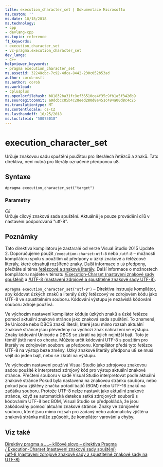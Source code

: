 ```yaml
---
title: execution_character_set | Dokumentace Microsoftu
ms.custom: ''
ms.date: 10/18/2018
ms.technology:
- cpp
- devlang-cpp
ms.topic: reference
f1_keywords:
- execution_character_set
- vc-pragma.execution_character_set
dev_langs:
- C++
helpviewer_keywords:
- pragma execution_character_set
ms.assetid: 32248cbc-7c92-4dca-8442-230c052b53ad
author: corob-msft
ms.author: corob
ms.workload:
- cplusplus
ms.openlocfilehash: b81832ba31fc8ef36510ce4f35c9fb1a5f3426b9
ms.sourcegitcommit: a9dcbcc85b4c28eed280d8e451c494a00d8c4c25
ms.translationtype: MT
ms.contentlocale: cs-CZ
ms.lasthandoff: 10/25/2018
ms.locfileid: "50075018"
---
```

# <a name="executioncharacterset"></a>execution_character_set

Určuje znakovou sadu spuštění použitou pro literálech řetězců a znaků. Tato direktiva, není nutná pro literály označené předponou u8.

## <a name="syntax"></a>Syntaxe

```
#pragma execution_character_set("target")
```

### <a name="parameters"></a>Parametry

*Cíl*<br/>
Určuje cílový znaková sada spuštění. Aktuálně je pouze provádění cílů v nastavení podporovaná "utf-8".

## <a name="remarks"></a>Poznámky

Tato direktiva kompilátoru je zastaralé od verze Visual Studio 2015 Update 2. Doporučujeme použít `/execution-charset:utf-8` nebo `/utf-8` – možnosti kompilátoru spolu s použitím `u8` předpony u úzký znakové a řetězcové literály, které obsahují rozšířené znaky. Další informace o `u8` předpony, přečtěte si téma [řetězcové a znakové literály](../cpp/string-and-character-literals-cpp.md). Další informace o možnostech kompilátoru najdete v tématu [/Execution-Charset (nastavení znakové sady spuštění)](../build/reference/execution-charset-set-execution-character-set.md) a [/UTF-8 (nastavení zdrojové a spustitelné znakové sady UTF-8)](../build/reference/utf-8-set-source-and-executable-character-sets-to-utf-8.md).

`#pragma execution_character_set("utf-8")` – Direktiva instruuje kompilátor, aby kódovat úzkých znaků a literály úzký řetězcový ve zdrojovém kódu jako UTF-8 ve spustitelném souboru. Kódování výstupu je nezávislá kódování souboru zdroje používá.

Ve výchozím nastavení kompilátor kóduje úzkých znaků a úzké řetězce pomocí aktuální znakové stránce jako znaková sada spuštění. To znamená, že Unicode nebo DBCS znaků literál, které jsou mimo rozsah aktuální znakové stránce jsou převedeny na výchozí znak nahrazení ve výstupu. Znaky kódování Unicode a DBCS se zkrátí na jejich nejnižší bajt. Toto je téměř jistě není co chcete. Můžete určit kódování UTF-8 s použitím pro literály ve zdrojovém souboru `u8` předponu. Kompilátor předá tyto řetězce UTF-8 na výstup beze změny. Úzký znakové literály předponu u8 se musí vejít do jeden bajt, nebo se zkrátí na výstupu.

Ve výchozím nastavení používá Visual Studio jako zdrojovou znakovou sadou použité k interpretaci zdrojový kód pro výstup aktuální znakové stránce. Přečtení souboru v sadě Visual Studio interpretovat podle aktuální znakové stránce Pokud byla nastavena na znakovou stránku souboru, nebo pokud jsou zjištěny značka pořadí bajtů (BOM) nebo UTF-16 znaků na začátku souboru. Protože UTF-8 nelze nastavit jako aktuální znakové stránce, když se automatická detekce setká zdrojových souborů s kódováním UTF-8 bez BOM, Visual Studio se předpokládá, že jsou zakódovány pomocí aktuální znakové stránce. Znaky ve zdrojovém souboru, které jsou mimo rozsah pro zadaný nebo automaticky zjištěna znaková stránka může způsobit, že kompilátor varování a chyby.

## <a name="see-also"></a>Viz také

[Direktivy pragma a \_ \_– klíčové slovo – direktiva Pragma](../preprocessor/pragma-directives-and-the-pragma-keyword.md)<br/>
[/ Execution-Charset (nastavení znakové sady spuštění)](../build/reference/execution-charset-set-execution-character-set.md)<br/>
[/utf-8 (nastavení zdrojové znakové sady a spustitelné znakové sady na UTF-8)](../build/reference/utf-8-set-source-and-executable-character-sets-to-utf-8.md)